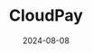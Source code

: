 ---  
layout: startup_page  
title: "CloudPay"  
id: "cloudpay.com"  
permalink: "/cloudpaycloudpay.com08082024/"  
website: "https://www.cloudpay.com/"  
funding_round: ""  
funding_amount: "$120M"  
investors: "Blue Owl Capital, Rho Capital Partners, The Olayan Group, Hollyport Capital"  
about: "CloudPay is a leading independent provider of global payroll and payment solutions. They manage payroll processes for over 280 corporate clients in more than 130 countries, processing millions of payslips annually and handling billions of dollars in payments. Their cloud-based platform integrates payroll, payments, and HCM functions, leveraging AI and automation to streamline processes."  
markets: "Fintech, Payroll, Payments, Human Resources Services, SaaS, FinTech"  
hq: "Andover, Hampshire, United Kingdom"  
founded_year: "1996"  
linkedin: "https://www.linkedin.com/company/cloudpay"  
twitter: "https://twitter.com/cloudpay"  
instagram: ""  
facebook: "https://www.facebook.com/cloudpayteam"  
crunchbase: "https://www.crunchbase.com/organization/cloudpay"  
pitchbook: "https://pitchbook.com/profiles/company/51128-20"  

date_display: "08-Aug-2024"  
date: "2024-08-08"

# SEO Optimization  
meta_title: "CloudPay -  Funding ($120M)"  
meta_description: "CloudPay, CloudPay is a leading independent provider of global payroll and payment solutions. They manage payroll processes for over 280 corporate clients in mo..."  
meta_keywords: "CloudPay, Fintech, Payroll, Payments, Human Resources Services, SaaS, FinTech,  funding"  
canonical_url: "https://startup.projectstartups.com/cloudpaycloudpay.com08082024/"  
---